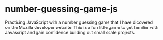 # number-guessing-game-js
Practicing JavaScript with a number guessing game that I have dicovered on the Mozilla developer website. This is a fun little game to get familiar with Javascript and gain confidence building out small scale projects.
